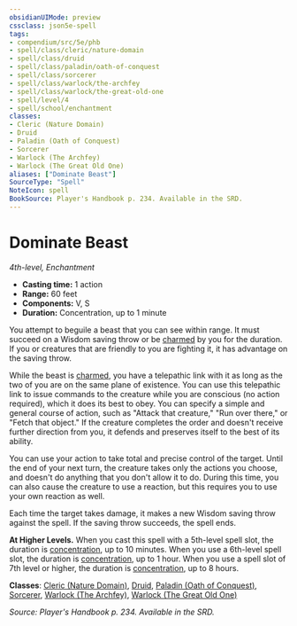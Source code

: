 ```yaml
---
obsidianUIMode: preview
cssclass: json5e-spell
tags:
- compendium/src/5e/phb
- spell/class/cleric/nature-domain
- spell/class/druid
- spell/class/paladin/oath-of-conquest
- spell/class/sorcerer
- spell/class/warlock/the-archfey
- spell/class/warlock/the-great-old-one
- spell/level/4
- spell/school/enchantment
classes:
- Cleric (Nature Domain)
- Druid
- Paladin (Oath of Conquest)
- Sorcerer
- Warlock (The Archfey)
- Warlock (The Great Old One)
aliases: ["Dominate Beast"]
SourceType: "Spell"
NoteIcon: spell
BookSource: Player's Handbook p. 234. Available in the SRD.
---
```

# Dominate Beast
*4th-level, Enchantment*  

- **Casting time:** 1 action
- **Range:** 60 feet
- **Components:** V, S
- **Duration:** Concentration, up to 1 minute

You attempt to beguile a beast that you can see within range. It must succeed on a Wisdom saving throw or be [charmed](/2-Mechanics/CLI/rules/conditions.md#charmed) by you for the duration. If you or creatures that are friendly to you are fighting it, it has advantage on the saving throw.

While the beast is [charmed](/2-Mechanics/CLI/rules/conditions.md#charmed), you have a telepathic link with it as long as the two of you are on the same plane of existence. You can use this telepathic link to issue commands to the creature while you are conscious (no action required), which it does its best to obey. You can specify a simple and general course of action, such as "Attack that creature," "Run over there," or "Fetch that object." If the creature completes the order and doesn't receive further direction from you, it defends and preserves itself to the best of its ability.

You can use your action to take total and precise control of the target. Until the end of your next turn, the creature takes only the actions you choose, and doesn't do anything that you don't allow it to do. During this time, you can also cause the creature to use a reaction, but this requires you to use your own reaction as well.

Each time the target takes damage, it makes a new Wisdom saving throw against the spell. If the saving throw succeeds, the spell ends.

**At Higher Levels.** When you cast this spell with a 5th-level spell slot, the duration is [concentration](/2-Mechanics/CLI/rules/conditions.md#concentration), up to 10 minutes. When you use a 6th-level spell slot, the duration is [concentration](/2-Mechanics/CLI/rules/conditions.md#concentration), up to 1 hour. When you use a spell slot of 7th level or higher, the duration is [concentration](/2-Mechanics/CLI/rules/conditions.md#concentration), up to 8 hours.

**Classes**: [Cleric (Nature Domain)](/2-Mechanics/CLI/classes/cleric-nature-domain.md), [Druid](/2-Mechanics/CLI/classes/druid.md), [Paladin (Oath of Conquest)](/2-Mechanics/CLI/classes/paladin-oath-of-conquest-xge.md), [Sorcerer](/2-Mechanics/CLI/classes/sorcerer.md), [Warlock (The Archfey)](/2-Mechanics/CLI/classes/warlock-the-archfey.md), [Warlock (The Great Old One)](/2-Mechanics/CLI/classes/warlock-the-great-old-one.md)

*Source: Player's Handbook p. 234. Available in the SRD.*